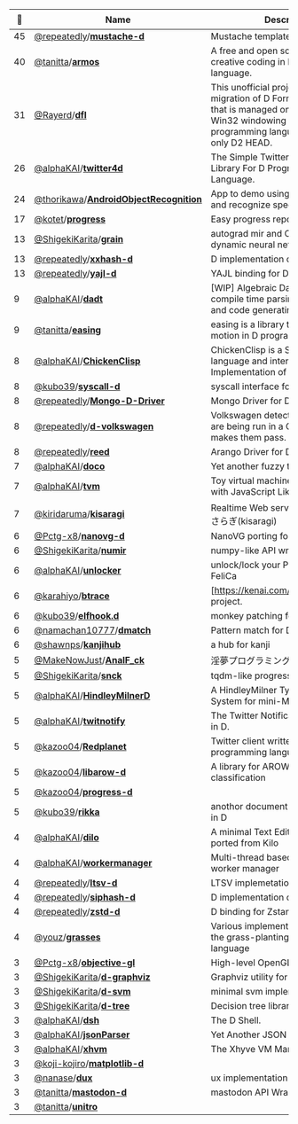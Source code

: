 |:star2: | Name | Description | 🌍|
|---|---|---|---|
|45|[@repeatedly](https://github.com/repeatedly)/[**mustache-d**](https://github.com/repeatedly/mustache-d)|Mustache template engine for D|[:arrow_upper_right:](http://mustache.github.com/)|
|40|[@tanitta](https://github.com/tanitta)/[**armos**](https://github.com/tanitta/armos)|A free and open source library for creative coding in D programming language.||
|31|[@Rayerd](https://github.com/Rayerd)/[**dfl**](https://github.com/Rayerd/dfl)|This unofficial project for D2.x is a migration of D Forms Library (DFL) that is managed on SVN. DFL is a Win32 windowing library for the D programming language. We support only D2 HEAD.|[:arrow_upper_right:](http://wiki.dprogramming.com/Dfl/HomePage)|
|26|[@alphaKAI](https://github.com/alphaKAI)/[**twitter4d**](https://github.com/alphaKAI/twitter4d)|The Simple Twitter API Wrapper Library For D Programming Language.||
|24|[@thorikawa](https://github.com/thorikawa)/[**AndroidObjectRecognition**](https://github.com/thorikawa/AndroidObjectRecognition)|App to demo using android camera and recognize specific object.||
|17|[@kotet](https://github.com/kotet)/[**progress**](https://github.com/kotet/progress)|Easy progress reporting for D||
|13|[@ShigekiKarita](https://github.com/ShigekiKarita)/[**grain**](https://github.com/ShigekiKarita/grain)|autograd mir and CUDA library for dynamic neural networks in D.|[:arrow_upper_right:](https://shigekikarita.github.io/grain)|
|13|[@repeatedly](https://github.com/repeatedly)/[**xxhash-d**](https://github.com/repeatedly/xxhash-d)|D implementation of xxhash||
|13|[@repeatedly](https://github.com/repeatedly)/[**yajl-d**](https://github.com/repeatedly/yajl-d)|YAJL binding for D||
|9|[@alphaKAI](https://github.com/alphaKAI)/[**dadt**](https://github.com/alphaKAI/dadt)|[WIP] Algebraic Data Type for D,  by compile time parsing with pegged and code generating||
|9|[@tanitta](https://github.com/tanitta)/[**easing**](https://github.com/tanitta/easing)|easing is a library that add flavor to motion in D programming language.||
|8|[@alphaKAI](https://github.com/alphaKAI)/[**ChickenClisp**](https://github.com/alphaKAI/ChickenClisp)|ChickenClisp is a Scheme like language and interpreter. An Implementation of Orelang in D||
|8|[@kubo39](https://github.com/kubo39)/[**syscall-d**](https://github.com/kubo39/syscall-d)|syscall interface for D.|[:arrow_upper_right:](http://code.dlang.org/packages/syscall-d)|
|8|[@repeatedly](https://github.com/repeatedly)/[**Mongo-D-Driver**](https://github.com/repeatedly/Mongo-D-Driver)|Mongo Driver for D|[:arrow_upper_right:](http://www.mongodb.org/)|
|8|[@repeatedly](https://github.com/repeatedly)/[**d-volkswagen**](https://github.com/repeatedly/d-volkswagen)|Volkswagen detects when your tests are being run in a CI server, and makes them pass.||
|8|[@repeatedly](https://github.com/repeatedly)/[**reed**](https://github.com/repeatedly/reed)|Arango Driver for D||
|7|[@alphaKAI](https://github.com/alphaKAI)/[**doco**](https://github.com/alphaKAI/doco)|Yet another fuzzy text selector.||
|7|[@alphaKAI](https://github.com/alphaKAI)/[**tvm**](https://github.com/alphaKAI/tvm)|Toy virtual machine and JIT Engine with JavaScript Like Syntax||
|7|[@kiridaruma](https://github.com/kiridaruma)/[**kisaragi**](https://github.com/kiridaruma/kisaragi)|Realtime Web service framework きさらぎ(kisaragi)||
|6|[@Pctg-x8](https://github.com/Pctg-x8)/[**nanovg-d**](https://github.com/Pctg-x8/nanovg-d)|NanoVG porting for dlang||
|6|[@ShigekiKarita](https://github.com/ShigekiKarita)/[**numir**](https://github.com/ShigekiKarita/numir)|numpy-like API wrappers of mir||
|6|[@alphaKAI](https://github.com/alphaKAI)/[**unlocker**](https://github.com/alphaKAI/unlocker)|unlock/lock your PC by touching with FeliCa||
|6|[@karahiyo](https://github.com/karahiyo)/[**btrace**](https://github.com/karahiyo/btrace)|[https://kenai.com/projects/btrace/]'s project.||
|6|[@kubo39](https://github.com/kubo39)/[**elfhook.d**](https://github.com/kubo39/elfhook.d)|monkey patching for shared object.||
|6|[@namachan10777](https://github.com/namachan10777)/[**dmatch**](https://github.com/namachan10777/dmatch)|Pattern match for D Language.||
|6|[@shawnps](https://github.com/shawnps)/[**kanjihub**](https://github.com/shawnps/kanjihub)|a hub for kanji||
|5|[@MakeNowJust](https://github.com/MakeNowJust)/[**AnalF_ck**](https://github.com/MakeNowJust/AnalF_ck)|淫夢プログラミング言語||
|5|[@ShigekiKarita](https://github.com/ShigekiKarita)/[**snck**](https://github.com/ShigekiKarita/snck)|tqdm-like progress bar for D||
|5|[@alphaKAI](https://github.com/alphaKAI)/[**HindleyMilnerD**](https://github.com/alphaKAI/HindleyMilnerD)|A HindleyMilner Type Inference System for mini-ML in D.||
|5|[@alphaKAI](https://github.com/alphaKAI)/[**twitnotify**](https://github.com/alphaKAI/twitnotify)|The Twitter Notification tool. Written in D.||
|5|[@kazoo04](https://github.com/kazoo04)/[**Redplanet**](https://github.com/kazoo04/Redplanet)|Twitter client written in the D programming language.||
|5|[@kazoo04](https://github.com/kazoo04)/[**libarow-d**](https://github.com/kazoo04/libarow-d)|A library for AROW linear classification||
|5|[@kazoo04](https://github.com/kazoo04)/[**progress-d**](https://github.com/kazoo04/progress-d)|||
|5|[@kubo39](https://github.com/kubo39)/[**rikka**](https://github.com/kubo39/rikka)|anothor document database written in D||
|4|[@alphaKAI](https://github.com/alphaKAI)/[**dilo**](https://github.com/alphaKAI/dilo)|A minimal Text Editor in D Language, ported from Kilo||
|4|[@alphaKAI](https://github.com/alphaKAI)/[**workermanager**](https://github.com/alphaKAI/workermanager)|Multi-thread based asynchronized worker manager||
|4|[@repeatedly](https://github.com/repeatedly)/[**ltsv-d**](https://github.com/repeatedly/ltsv-d)|LTSV implemetation for D||
|4|[@repeatedly](https://github.com/repeatedly)/[**siphash-d**](https://github.com/repeatedly/siphash-d)|D implementation of SipHash||
|4|[@repeatedly](https://github.com/repeatedly)/[**zstd-d**](https://github.com/repeatedly/zstd-d)|D binding for Zstandard||
|4|[@youz](https://github.com/youz)/[**grasses**](https://github.com/youz/grasses)|Various implementations of 'Grass' the grass-planting programming language||
|3|[@Pctg-x8](https://github.com/Pctg-x8)/[**objective-gl**](https://github.com/Pctg-x8/objective-gl)|High-level OpenGL Wrapper/Helper||
|3|[@ShigekiKarita](https://github.com/ShigekiKarita)/[**d-graphviz**](https://github.com/ShigekiKarita/d-graphviz)|Graphviz utility for D||
|3|[@ShigekiKarita](https://github.com/ShigekiKarita)/[**d-svm**](https://github.com/ShigekiKarita/d-svm)|minimal svm implementation||
|3|[@ShigekiKarita](https://github.com/ShigekiKarita)/[**d-tree**](https://github.com/ShigekiKarita/d-tree)|Decision tree library for D||
|3|[@alphaKAI](https://github.com/alphaKAI)/[**dsh**](https://github.com/alphaKAI/dsh)|The D Shell.||
|3|[@alphaKAI](https://github.com/alphaKAI)/[**jsonParser**](https://github.com/alphaKAI/jsonParser)|Yet Another JSON parser for D.||
|3|[@alphaKAI](https://github.com/alphaKAI)/[**xhvm**](https://github.com/alphaKAI/xhvm)|The Xhyve VM Manager||
|3|[@koji-kojiro](https://github.com/koji-kojiro)/[**matplotlib-d**](https://github.com/koji-kojiro/matplotlib-d)|||
|3|[@nanase](https://github.com/nanase)/[**dux**](https://github.com/nanase/dux)|ux implementation for D||
|3|[@tanitta](https://github.com/tanitta)/[**mastodon-d**](https://github.com/tanitta/mastodon-d)|mastodon API Wrapper for dlang||
|3|[@tanitta](https://github.com/tanitta)/[**unitro**](https://github.com/tanitta/unitro)|||

